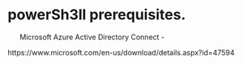 # powerSh3ll prerequisites.

   <ul>Microsoft Azure Active Directory Connect -</ul> https://www.microsoft.com/en-us/download/details.aspx?id=47594

